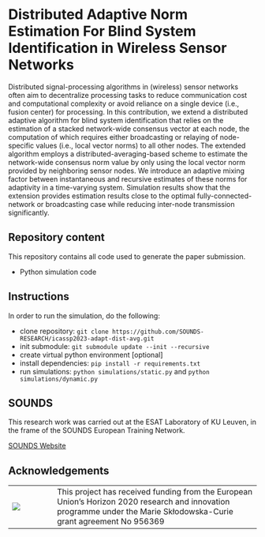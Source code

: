 # Distributed Adaptive Norm Estimation For Blind System Identification in Wireless Sensor Networks

Distributed signal-processing algorithms in (wireless) sensor networks often aim to decentralize processing tasks to reduce communication cost and computational complexity or avoid reliance on a single device (i.e., fusion center) for processing.
In this contribution, we extend a distributed adaptive algorithm for blind system identification that relies on the estimation of a stacked network-wide consensus vector at each node, the computation of which requires either broadcasting or relaying of node-specific values (i.e., local vector norms) to all other nodes.
The extended algorithm employs a distributed-averaging-based scheme to estimate the network-wide consensus norm value by only using the local vector norm provided by neighboring sensor nodes.
We introduce an adaptive mixing factor between instantaneous and recursive estimates of these norms for adaptivity in a time-varying system.
Simulation results show that the extension provides estimation results close to the optimal fully-connected-network or broadcasting case while reducing inter-node transmission significantly.


## Repository content
This repository contains all code used to generate the paper submission.
- Python simulation code
## Instructions
In order to run the simulation, do the following:
- clone repository: ```git clone https://github.com/SOUNDS-RESEARCH/icassp2023-adapt-dist-avg.git```
- init submodule: ```git submodule update --init --recursive```
- create virtual python environment [optional]
- install dependencies: ```pip install -r requirements.txt```
- run simulations: ```python simulations/static.py``` and ```python simulations/dynamic.py```

## SOUNDS
This research work was carried out at the ESAT Laboratory of KU Leuven, in the frame of the SOUNDS European Training Network.

[SOUNDS Website](https://www.sounds-etn.eu/)

## Acknowledgements
<table>
    <tr>
        <td width="75">
        <img src="https://www.sounds-etn.eu/wp-content/uploads/2021/01/Screenshot-2021-01-07-at-16.50.22-600x400.png"  align="left"/>
        </td>
        <td>
        This project has received funding from the European Union’s Horizon 2020 research and innovation programme under the Marie Skłodowska-Curie grant agreement No 956369
        </td>
    </tr>
</table>
